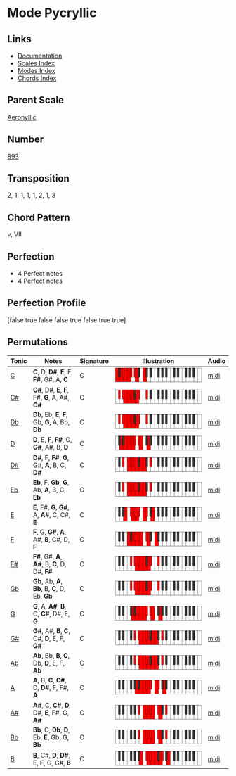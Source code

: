 # Mode Pycryllic

## Links

- [Documentation](README.md)
- [Scales Index](Scales.md)
- [Modes Index](Modes.md)
- [Chords Index](Chords.md)

## Parent Scale

[Aeronyllic](ScaleAeronyllic.md)

## Number

[893](https://ianring.com/musictheory/scales/893)

## Transposition

2, 1, 1, 1, 1, 2, 1, 3

## Chord Pattern

v, VII

## Perfection

- 4 Perfect notes
- 4 Perfect notes

## Perfection Profile

[false true false false true false true true]

## Permutations

| Tonic | Notes | Signature | Illustration | Audio |
|-------|-------|-----------|--------------|-------|
| [C](ModeCNaturalPycryllic.md) | **C**, D, **D#**, **E**, F, **F#**, G#, A, **C** | C | ![CNaturalPycryllic](ModeCNaturalPycryllic.png) | [midi](https://github.com/edipermadi/music/blob/main/docs/ModeCNaturalPycryllic.mid?raw=true) |
| [C#](ModeCSharpPycryllic.md) | **C#**, D#, **E**, **F**, F#, **G**, A, A#, **C#** | C | ![CSharpPycryllic](ModeCSharpPycryllic.png) | [midi](https://github.com/edipermadi/music/blob/main/docs/ModeCSharpPycryllic.mid?raw=true) |
| [Db](ModeDFlatPycryllic.md) | **Db**, Eb, **E**, **F**, Gb, **G**, A, Bb, **Db** | C | ![DFlatPycryllic](ModeDFlatPycryllic.png) | [midi](https://github.com/edipermadi/music/blob/main/docs/ModeDFlatPycryllic.mid?raw=true) |
| [D](ModeDNaturalPycryllic.md) | **D**, E, **F**, **F#**, G, **G#**, A#, B, **D** | C | ![DNaturalPycryllic](ModeDNaturalPycryllic.png) | [midi](https://github.com/edipermadi/music/blob/main/docs/ModeDNaturalPycryllic.mid?raw=true) |
| [D#](ModeDSharpPycryllic.md) | **D#**, F, **F#**, **G**, G#, **A**, B, C, **D#** | C | ![DSharpPycryllic](ModeDSharpPycryllic.png) | [midi](https://github.com/edipermadi/music/blob/main/docs/ModeDSharpPycryllic.mid?raw=true) |
| [Eb](ModeEFlatPycryllic.md) | **Eb**, F, **Gb**, **G**, Ab, **A**, B, C, **Eb** | C | ![EFlatPycryllic](ModeEFlatPycryllic.png) | [midi](https://github.com/edipermadi/music/blob/main/docs/ModeEFlatPycryllic.mid?raw=true) |
| [E](ModeENaturalPycryllic.md) | **E**, F#, **G**, **G#**, A, **A#**, C, C#, **E** | C | ![ENaturalPycryllic](ModeENaturalPycryllic.png) | [midi](https://github.com/edipermadi/music/blob/main/docs/ModeENaturalPycryllic.mid?raw=true) |
| [F](ModeFNaturalPycryllic.md) | **F**, G, **G#**, **A**, A#, **B**, C#, D, **F** | C | ![FNaturalPycryllic](ModeFNaturalPycryllic.png) | [midi](https://github.com/edipermadi/music/blob/main/docs/ModeFNaturalPycryllic.mid?raw=true) |
| [F#](ModeFSharpPycryllic.md) | **F#**, G#, **A**, **A#**, B, **C**, D, D#, **F#** | C | ![FSharpPycryllic](ModeFSharpPycryllic.png) | [midi](https://github.com/edipermadi/music/blob/main/docs/ModeFSharpPycryllic.mid?raw=true) |
| [Gb](ModeGFlatPycryllic.md) | **Gb**, Ab, **A**, **Bb**, B, **C**, D, Eb, **Gb** | C | ![GFlatPycryllic](ModeGFlatPycryllic.png) | [midi](https://github.com/edipermadi/music/blob/main/docs/ModeGFlatPycryllic.mid?raw=true) |
| [G](ModeGNaturalPycryllic.md) | **G**, A, **A#**, **B**, C, **C#**, D#, E, **G** | C | ![GNaturalPycryllic](ModeGNaturalPycryllic.png) | [midi](https://github.com/edipermadi/music/blob/main/docs/ModeGNaturalPycryllic.mid?raw=true) |
| [G#](ModeGSharpPycryllic.md) | **G#**, A#, **B**, **C**, C#, **D**, E, F, **G#** | C | ![GSharpPycryllic](ModeGSharpPycryllic.png) | [midi](https://github.com/edipermadi/music/blob/main/docs/ModeGSharpPycryllic.mid?raw=true) |
| [Ab](ModeAFlatPycryllic.md) | **Ab**, Bb, **B**, **C**, Db, **D**, E, F, **Ab** | C | ![AFlatPycryllic](ModeAFlatPycryllic.png) | [midi](https://github.com/edipermadi/music/blob/main/docs/ModeAFlatPycryllic.mid?raw=true) |
| [A](ModeANaturalPycryllic.md) | **A**, B, **C**, **C#**, D, **D#**, F, F#, **A** | C | ![ANaturalPycryllic](ModeANaturalPycryllic.png) | [midi](https://github.com/edipermadi/music/blob/main/docs/ModeANaturalPycryllic.mid?raw=true) |
| [A#](ModeASharpPycryllic.md) | **A#**, C, **C#**, **D**, D#, **E**, F#, G, **A#** | C | ![ASharpPycryllic](ModeASharpPycryllic.png) | [midi](https://github.com/edipermadi/music/blob/main/docs/ModeASharpPycryllic.mid?raw=true) |
| [Bb](ModeBFlatPycryllic.md) | **Bb**, C, **Db**, **D**, Eb, **E**, Gb, G, **Bb** | C | ![BFlatPycryllic](ModeBFlatPycryllic.png) | [midi](https://github.com/edipermadi/music/blob/main/docs/ModeBFlatPycryllic.mid?raw=true) |
| [B](ModeBNaturalPycryllic.md) | **B**, C#, **D**, **D#**, E, **F**, G, G#, **B** | C | ![BNaturalPycryllic](ModeBNaturalPycryllic.png) | [midi](https://github.com/edipermadi/music/blob/main/docs/ModeBNaturalPycryllic.mid?raw=true) |
